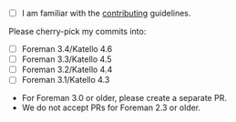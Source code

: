 
* [ ] I am familiar with the [contributing](https://github.com/theforeman/foreman-documentation/blob/master/CONTRIBUTING.md) guidelines.

Please cherry-pick my commits into:

* [ ] Foreman 3.4/Katello 4.6
* [ ] Foreman 3.3/Katello 4.5
* [ ] Foreman 3.2/Katello 4.4
* [ ] Foreman 3.1/Katello 4.3
* For Foreman 3.0 or older, please create a separate PR.
* We do not accept PRs for Foreman 2.3 or older.
